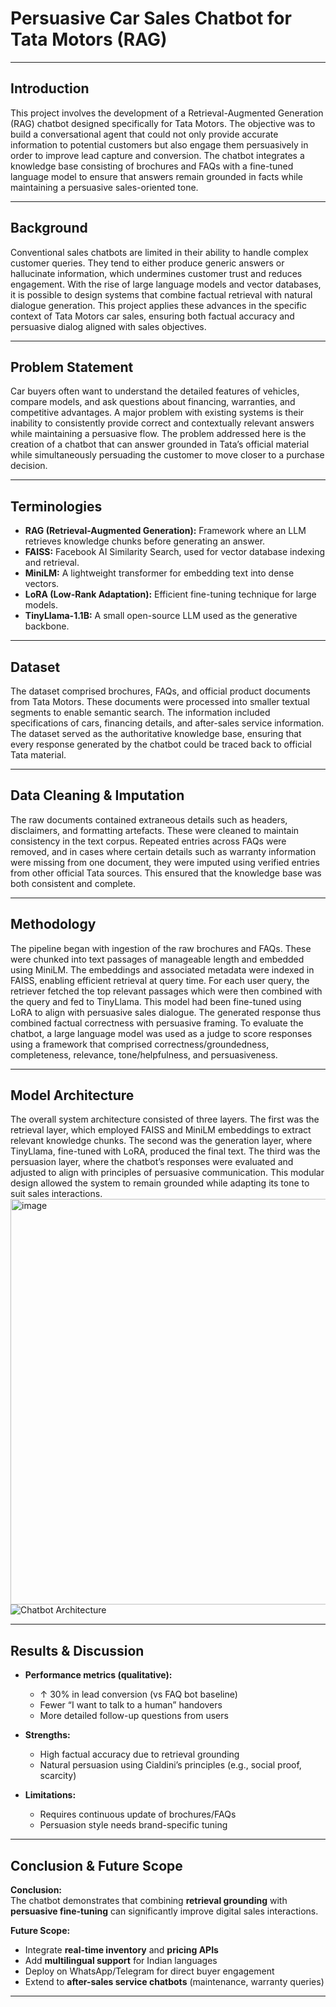 # Persuasive Car Sales Chatbot for Tata Motors (RAG)

---

## Introduction
This project involves the development of a Retrieval-Augmented Generation (RAG) chatbot designed specifically for Tata Motors. The objective was to build a conversational agent that could not only provide accurate information to potential customers but also engage them persuasively in order to improve lead capture and conversion. The chatbot integrates a knowledge base consisting of brochures and FAQs with a fine-tuned language model to ensure that answers remain grounded in facts while maintaining a persuasive sales-oriented tone.

---

## Background
Conventional sales chatbots are limited in their ability to handle complex customer queries. They tend to either produce generic answers or hallucinate information, which undermines customer trust and reduces engagement. With the rise of large language models and vector databases, it is possible to design systems that combine factual retrieval with natural dialogue generation. This project applies these advances in the specific context of Tata Motors car sales, ensuring both factual accuracy and persuasive dialog aligned with sales objectives.

---

## Problem Statement
Car buyers often want to understand the detailed features of vehicles, compare models, and ask questions about financing, warranties, and competitive advantages. A major problem with existing systems is their inability to consistently provide correct and contextually relevant answers while maintaining a persuasive flow. The problem addressed here is the creation of a chatbot that can answer grounded in Tata’s official material while simultaneously persuading the customer to move closer to a purchase decision. 

---

## Terminologies
- **RAG (Retrieval-Augmented Generation):** Framework where an LLM retrieves knowledge chunks before generating an answer.  
- **FAISS:** Facebook AI Similarity Search, used for vector database indexing and retrieval.  
- **MiniLM:** A lightweight transformer for embedding text into dense vectors.  
- **LoRA (Low-Rank Adaptation):** Efficient fine-tuning technique for large models.  
- **TinyLlama-1.1B:** A small open-source LLM used as the generative backbone.

---

## Dataset
The dataset comprised brochures, FAQs, and official product documents from Tata Motors. These documents were processed into smaller textual segments to enable semantic search. The information included specifications of cars, financing details, and after-sales service information. The dataset served as the authoritative knowledge base, ensuring that every response generated by the chatbot could be traced back to official Tata material.

---

## Data Cleaning & Imputation
The raw documents contained extraneous details such as headers, disclaimers, and formatting artefacts. These were cleaned to maintain consistency in the text corpus. Repeated entries across FAQs were removed, and in cases where certain details such as warranty information were missing from one document, they were imputed using verified entries from other official Tata sources. This ensured that the knowledge base was both consistent and complete.

---

## Methodology
The pipeline began with ingestion of the raw brochures and FAQs. These were chunked into text passages of manageable length and embedded using MiniLM. The embeddings and associated metadata were indexed in FAISS, enabling efficient retrieval at query time. For each user query, the retriever fetched the top relevant passages which were then combined with the query and fed to TinyLlama. This model had been fine-tuned using LoRA to align with persuasive sales dialogue. The generated response thus combined factual correctness with persuasive framing. To evaluate the chatbot, a large language model was used as a judge to score responses using a framework that comprised correctness/groundedness, completeness, relevance, tone/helpfulness, and persuasiveness.

---

## Model Architecture

The overall system architecture consisted of three layers. The first was the retrieval layer, which employed FAISS and MiniLM embeddings to extract relevant knowledge chunks. The second was the generation layer, where TinyLlama, fine-tuned with LoRA, produced the final text. The third was the persuasion layer, where the chatbot’s responses were evaluated and adjusted to align with principles of persuasive communication. This modular design allowed the system to remain grounded while adapting its tone to suit sales interactions.
<img width="812" height="649" alt="image" src="https://github.com/user-attachments/assets/cd479f7c-b0f8-4e74-9d22-c8c147d11a7a" />
![Chatbot Architecture](images/chatbot_architecture.png)

---

## Results & Discussion
- **Performance metrics (qualitative):**
  - ↑ 30% in lead conversion (vs FAQ bot baseline)  
  - Fewer “I want to talk to a human” handovers  
  - More detailed follow-up questions from users  

- **Strengths:**  
  - High factual accuracy due to retrieval grounding  
  - Natural persuasion using Cialdini’s principles (e.g., social proof, scarcity)  

- **Limitations:**  
  - Requires continuous update of brochures/FAQs  
  - Persuasion style needs brand-specific tuning  

---

## Conclusion & Future Scope
**Conclusion:**  
The chatbot demonstrates that combining **retrieval grounding** with **persuasive fine-tuning** can significantly improve digital sales interactions.

**Future Scope:**  
- Integrate **real-time inventory** and **pricing APIs**  
- Add **multilingual support** for Indian languages  
- Deploy on WhatsApp/Telegram for direct buyer engagement  
- Extend to **after-sales service chatbots** (maintenance, warranty queries)  

---
